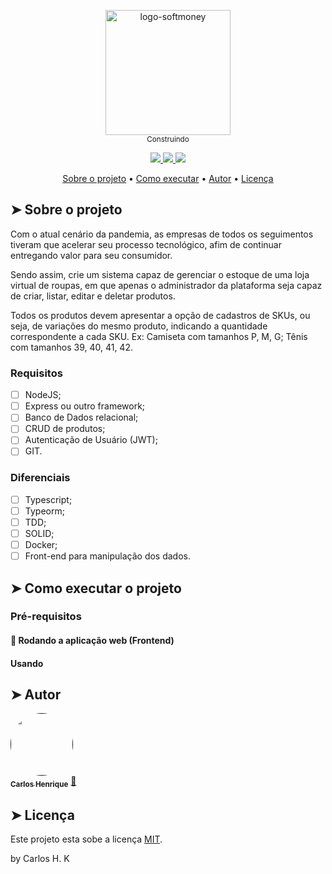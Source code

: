 <p align="center">
  <img width="200" alt="logo-softmoney" src="https://user-images.githubusercontent.com/22691244/96201626-74aa5200-0f33-11eb-8743-6229bc7617bc.png">
  <br />
  <sub>Construindo<sub>
</p>
    
<p align="center">
  <a href="https://github.com/carloskotacho/devstore-api/blob/master/LICENSE">
      <img src="https://img.shields.io/github/license/carloskotacho/devstore-api?color=333&style=flat-square"/>
  </a>
  <a href="https://david-dm.org/carloskotacho/devstore-api">
      <img src="https://img.shields.io/david/peer/carloskotacho/devstore-api?color=333&label=prod&style=flat-square"/>
  </a>
  <a href="https://david-dm.org/carloskotacho/goomer-api?type=dev">
      <img src="https://img.shields.io/david/dev/carloskotacho/devstore-api?color=333&label=dev&style=flat-square"/>
  </a>
</p>

<p align="center">
 <a href="#-sobre-o-projeto">Sobre o projeto</a> •
 <a href="#-como-executar-o-projeto">Como executar</a> •
 <a href="#-autor">Autor</a> •
 <a href="#user-content--licença">Licença</a>
</p>

## ➤ Sobre o projeto

Com o atual cenário da pandemia, as empresas de todos os seguimentos tiveram que acelerar seu processo tecnológico, afim de continuar entregando valor para seu consumidor. 

Sendo assim, crie um sistema capaz de gerenciar o estoque de uma loja virtual de roupas, em que apenas o administrador da plataforma seja capaz de criar, listar, editar e deletar produtos. 

Todos os produtos devem apresentar a opção de cadastros de SKUs, ou seja, de variações do mesmo produto, indicando a quantidade correspondente a cada SKU. Ex: Camiseta com tamanhos P, M, G; Tênis com tamanhos 39, 40, 41, 42.

### Requisitos
 - [ ] NodeJS;
 - [ ] Express ou outro framework;
 - [ ] Banco de Dados relacional;
 - [ ] CRUD de produtos;
 - [ ] Autenticação de Usuário (JWT);
 - [ ] GIT.

### Diferenciais
- [ ] Typescript;
- [ ] Typeorm;
- [ ] TDD;
- [ ] SOLID;
- [ ] Docker;
- [ ] Front-end para manipulação dos dados.

## ➤ Como executar o projeto

### Pré-requisitos

#### 🧭 Rodando a aplicação web (Frontend)

#### Usando

## ➤ Autor

<a href="">
 <img style="border-radius: 50%;" src="https://user-images.githubusercontent.com/22691244/91348568-58532a00-e7ba-11ea-80c0-a71cd2d86481.png" width="100px;" alt=""/>
 <br />
 <sub><b>Carlos Henrique</b></sub></a> <a href="#" title="Carlos">🚀</a>
 <br />

## ➤ Licença

Este projeto esta sobe a licença [MIT](./LICENSE).

by Carlos H. K
